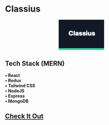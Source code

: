 # Classius

<p align="center">
  <img width="150" height="100" src="./src/assets/classiusLogo.png" title="Classius">
</p>

## Tech Stack (MERN)
**• React**<br/>
**• Redux**<br/>
**• Tailwind CSS**<br/>
**• NodeJS**<br/>
**• Express**<br/>
**• MongoDB**<br/>

## [Check It Out](https://classius.netlify.app)
